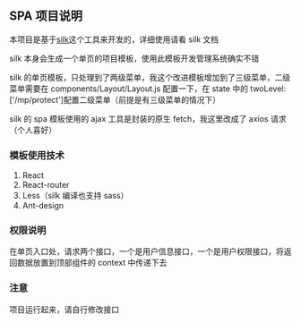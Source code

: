 ## SPA 项目说明

本项目是基于[silk](https://github.com/shaozj/silk)这个工具来开发的，详细使用请看 silk 文档

silk 本身会生成一个单页的项目模板，使用此模板开发管理系统确实不错

silk 的单页模板，只处理到了两级菜单，我这个改进模板增加到了三级菜单，二级菜单需要在 components/Layout/Layout.js 配置一下，在 state 中的 twoLevel: ['/mp/protect']配置二级菜单（前提是有三级菜单的情况下）

silk 的 spa 模板使用的 ajax 工具是封装的原生 fetch，我这里改成了 axios 请求（个人喜好）

### 模板使用技术

1.  React
2.  React-router
3.  Less（silk 编译也支持 sass）
4.  Ant-design

### 权限说明

在单页入口处，请求两个接口，一个是用户信息接口，一个是用户权限接口，将返回数据放置到顶部组件的 context 中传递下去

### 注意

项目运行起来，请自行修改接口
